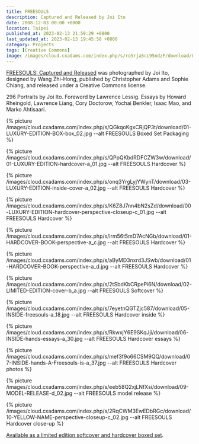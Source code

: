 ```yaml
---
title: FREESOULS
description: Captured and Released by Joi Ito
date: 2008-12-03 00:00 +0000
location: Taipei
published_at: 2023-02-13 21:59:29 +0800
last_updated_at: 2023-02-13 19:45:58 +0800
category: Projects
tags: [Creative Commons]
image: /images/cloud.cxadams.com/index.php/s/roSrja5cL95ndzF/download/04-INSIDE-hands-CORY-and-DEREK-a_08.jpg
---
```


[FREESOULS: Captured and Released][FREESOULS] was photographed by Joi Ito,
designed by Wang Zhi-Hong, published by Christopher Adams and Sophie Chiang, and
released under a Creative Commons license.

296 Portraits by Joi Ito. Foreword by Lawrence Lessig. Essays by Howard
Rheingold, Lawrence Liang, Cory Doctorow, Yochai Benkler, Isaac Mao, and Marko
Ahtisaari.

{% picture /images/cloud.cxadams.com/index.php/s/QGkqoKgxCRjQP3t/download/01-LUXURY-EDITION-BOX-box_02.jpg --alt FREESOULS Boxed Set Packaging %}

{% picture /images/cloud.cxadams.com/index.php/s/QPpQKbdRDFCZW3w/download/01-LUXURY-EDITION-hardcover-a_01.jpg --alt FREESOULS Hardcover %}

{% picture /images/cloud.cxadams.com/index.php/s/onq3YrgLyjYWynT/download/03-LUXURY-EDITION-inside-cover-a_02.jpg --alt FREESOULS Hardcover %}

{% picture /images/cloud.cxadams.com/index.php/s/K6Z8J7nn4bN2sZd/download/00-LUXURY-EDITION-hardcover-perspective-closeup-c_01.jpg --alt FREESOULS Hardcover %}

{% picture /images/cloud.cxadams.com/index.php/s/irm56t5mD7AcNGb/download/01-HARDCOVER-BOOK-perspective-a_c.jpg --alt FREESOULS Hardcover %}

{% picture /images/cloud.cxadams.com/index.php/s/aByMD3nxrd3JSwb/download/01-HARDCOVER-BOOK-perspective-a_d.jpg --alt FREESOULS Hardcover %}

{% picture /images/cloud.cxadams.com/index.php/s/2tSbdKbCRpePi6N/download/02-LIMITED-EDITION-cover-b_a.jpg --alt FREESOULS Softcover %}

{% picture /images/cloud.cxadams.com/index.php/s/7eyetnQGTZjc587/download/05-INSIDE-freesouls-a_18.jpg --alt FREESOULS Hardcover inside %}

{% picture /images/cloud.cxadams.com/index.php/s/RkwxjY6E9SKqJji/download/06-INSIDE-hands-essays-a_30.jpg --alt FREESOULS Hardcover essays %}

{% picture /images/cloud.cxadams.com/index.php/s/mef3f9o66CSM9QQ/download/07-INSIDE-hands-A-Freesouls-is-a_37.jpg --alt FREESOULS Hardcover photos %}

{% picture /images/cloud.cxadams.com/index.php/s/eeb58Q2xjLNfXsi/download/09-MODEL-RELEASE-d_02.jpg --alt FREESOULS model release %}

{% picture /images/cloud.cxadams.com/index.php/s/2RqCWM3EwEDbRGc/download/10-YELLOW-NAME-perspective-closeup-c_02.jpg --alt FREESOULS Hardcover close-up %}

[Available as a limited edition softcover and hardcover boxed
set](https://freesouls.cc/order/).

[FREESOULS]: https://freesouls.cc/
